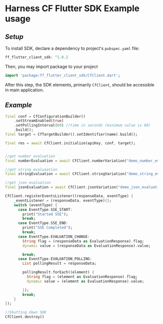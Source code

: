 Harness CF Flutter SDK Example usage
========================

## _Setup_

To install SDK, declare a dependency to project's `pubspec.yaml` file:
```Dart
ff_flutter_client_sdk: ^1.0.2
```

Then, you may import package to your project
```Dart
import 'package:ff_flutter_client_sdk/CfClient.dart';
```

After this step, the SDK elements, primarily `CfClient`, should be accessible in main application.

## **_Example_**

```Dart
final conf = CfConfigurationBuilder()
    .setStreamEnabled(true)
    .setPollingInterval(60) //time in seconds (minimum value is 60)
    .build();
final target = CfTargetBuilder().setIdentifier(name).build();

final res = await CfClient.initialize(apiKey, conf, target);


//get number evaluation
final numberEvaluation = await CfClient.numberVariation("demo_number_evaluation", 0);

//get string evaluaation
final stringEvaluation = await CfClient.stringVariation("demo_string_evaluation", "default");

//get json evaluation
final jsonEvaluation = await CfClient.jsonVariation("demo_json_evaluation", {});

CfClient.registerEventsListener((responseData, eventType) {
    _eventListener = (responseData, eventType){};
    switch (eventType) {
      case EventType.SSE_START:
        print("Started SSE");
        break;
      case EventType.SSE_END:
        print("SSE Completed");
        break;
      case EventType.EVALUATION_CHANGE:
        String flag = (responseData as EvaluationResponse).flag;
        dynamic value = (responseData as EvaluationResponse).value;

        break;
      case EventType.EVALUATION_POLLING:
        List pollingResult = responseData;

        pollingResult.forEach((element) {
          String flag = (element as EvaluationResponse).flag;
          dynamic value = (element as EvaluationResponse).value;

        });
        break;
    }
});

//Shutting down SDK
CfClient.destroy()

```
